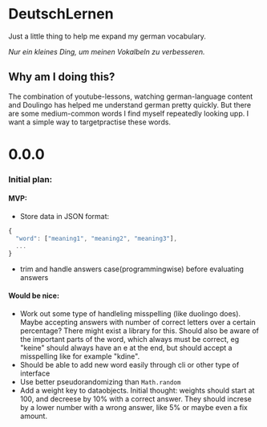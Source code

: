 # DeutschLernen
Just a little thing to help me expand my german vocabulary.

*Nur ein kleines Ding, um meinen Vokalbeln zu verbesseren.*

## Why am I doing this?
The combination of youtube-lessons, watching german-language content and Doulingo has helped me understand german pretty quickly. But there are some medium-common words I find myself repeatedly looking upp. I want a simple way to targetpractise these words. 


# 0.0.0
### Initial plan:
#### MVP:
* Store data in JSON format:
```javascript 
{
  "word": ["meaning1", "meaning2", "meaning3"],
  ...
}
```
* trim and handle answers case(programmingwise) before evaluating answers

#### Would be nice: 
* Work out some type of handleling misspelling (like duolingo does). Maybe accepting answers with number of correct letters over a certain percentage? There might exist a library for this. Should also be aware of the important parts of the word, which always must be correct, eg "keine" should always have an e at the end, but should accept a misspelling like for example "kdine".
* Should be able to add new word easily through cli or other type of interface
* Use better pseudorandomizing than ``Math.random``
* Add a weight key to dataobjects. Initial thought: weights should start at 100, and decreese by 10% with a correct answer. They should increse by a lower number with a wrong answer, like 5% or maybe even a fix amount.